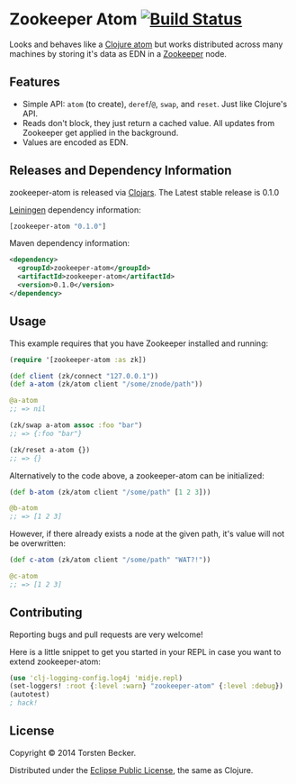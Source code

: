 

# Zookeeper Atom [![Build Status](https://travis-ci.org/torsten/zookeeper-atom.svg)](https://travis-ci.org/torsten/zookeeper-atom)

Looks and behaves like a [Clojure atom](http://clojure.org/atoms) but works distributed across many machines by storing it's data as EDN in a [Zookeeper](http://zookeeper.apache.org/) node.

## Features

 - Simple API: `atom` (to create), `deref`/`@`, `swap`, and `reset`.  Just like Clojure's API.
 - Reads don't block, they just return a cached value. All updates from Zookeeper get applied in the background.
 - Values are encoded as EDN.


## Releases and Dependency Information

zookeeper-atom is released via [Clojars](https://clojars.org/zookeeper-atom). The Latest stable release is 0.1.0

[Leiningen](https://github.com/technomancy/leiningen) dependency information:

```clojure
[zookeeper-atom "0.1.0"]
```

Maven dependency information:

```xml
<dependency>
  <groupId>zookeeper-atom</groupId>
  <artifactId>zookeeper-atom</artifactId>
  <version>0.1.0</version>
</dependency>
```


## Usage

This example requires that you have Zookeeper installed and running:

```clojure
(require '[zookeeper-atom :as zk])

(def client (zk/connect "127.0.0.1"))
(def a-atom (zk/atom client "/some/znode/path"))

@a-atom
;; => nil

(zk/swap a-atom assoc :foo "bar")
;; => {:foo "bar"}

(zk/reset a-atom {})
;; => {}
```

Alternatively to the code above, a zookeeper-atom can be initialized:

```clojure
(def b-atom (zk/atom client "/some/path" [1 2 3]))

@b-atom
;; => [1 2 3]
```

However, if there already exists a node at the given path, it's value will not be overwritten:

```clojure
(def c-atom (zk/atom client "/some/path" "WAT?!"))

@c-atom
;; => [1 2 3]
```


## Contributing

Reporting bugs and pull requests are very welcome!

Here is a little snippet to get you started in your REPL in case you want to extend zookeeper-atom:

```clojure
(use 'clj-logging-config.log4j 'midje.repl)
(set-loggers! :root {:level :warn} "zookeeper-atom" {:level :debug})
(autotest)
; hack!
```


## License

Copyright © 2014 Torsten Becker.

Distributed under the [Eclipse Public License](http://www.eclipse.org/legal/epl-v10.html), the same as Clojure.
